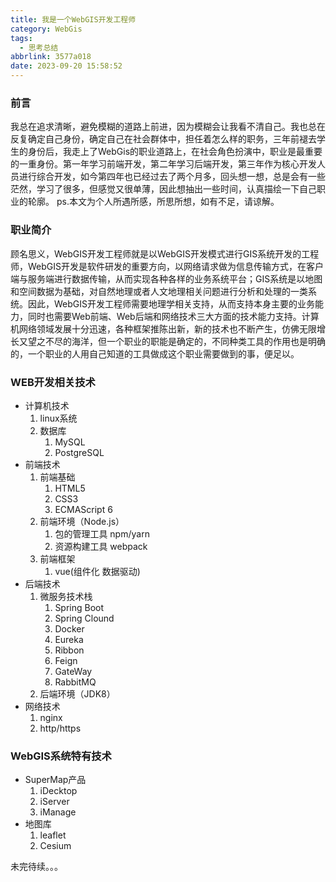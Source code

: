 ```yaml
---
title: 我是一个WebGIS开发工程师
category: WebGis
tags:
  - 思考总结
abbrlink: 3577a018
date: 2023-09-20 15:58:52
---
```


### 前言
   我总在追求清晰，避免模糊的道路上前进，因为模糊会让我看不清自己。我也总在反复确定自己身份，确定自己在社会群体中，担任着怎么样的职务，三年前褪去学生的身份后，我走上了WebGis的职业道路上，在社会角色扮演中，职业是最重要的一重身份。第一年学习前端开发，第二年学习后端开发，第三年作为核心开发人员进行综合开发，如今第四年也已经过去了两个月多，回头想一想，总是会有一些茫然，学习了很多，但感觉又很单薄，因此想抽出一些时间，认真描绘一下自己职业的轮廓。
   ps.本文为个人所遇所感，所思所想，如有不足，请谅解。
### 职业简介
   顾名思义，WebGIS开发工程师就是以WebGIS开发模式进行GIS系统开发的工程师，WebGIS开发是软件研发的重要方向，以网络请求做为信息传输方式，在客户端与服务端进行数据传输，从而实现各种各样的业务系统平台；GIS系统是以地图和空间数据为基础，对自然地理或者人文地理相关问题进行分析和处理的一类系统。因此，WebGIS开发工程师需要地理学相关支持，从而支持本身主要的业务能力，同时也需要Web前端、Web后端和网络技术三大方面的技术能力支持。计算机网络领域发展十分迅速，各种框架推陈出新，新的技术也不断产生，仿佛无限增长又望之不尽的海洋，但一个职业的职能是确定的，不同种类工具的作用也是明确的，一个职业的人用自己知道的工具做成这个职业需要做到的事，便足以。
### WEB开发相关技术
- 计算机技术
    1. linux系统
    2. 数据库
        1. MySQL
        2. PostgreSQL
- 前端技术
    1. 前端基础
        1. HTML5
        2. CSS3
        3. ECMAScript 6
    2. 前端环境（Node.js）
        1. 包的管理工具 npm/yarn
        2. 资源构建工具 webpack
    3. 前端框架
        1. vue(组件化 数据驱动)
- 后端技术
    1. 微服务技术栈
        1. Spring Boot
        2. Spring Clound
        3. Docker
        4. Eureka
        5. Ribbon
        6. Feign
        7. GateWay
        8. RabbitMQ
    2. 后端环境（JDK8）
- 网络技术
    1. nginx
    2. http/https
### WebGIS系统特有技术
- SuperMap产品
    1. iDecktop
    2. iServer
    3. iManage
- 地图库
    1. leaflet
    2. Cesium

未完待续。。。